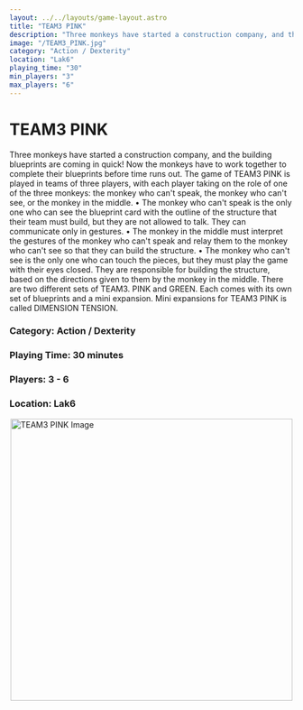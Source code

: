 ```yaml
---
layout: ../../layouts/game-layout.astro
title: "TEAM3 PINK"
description: "Three monkeys have started a construction company, and the building blueprints are coming in quick! Now the monkeys have to work together to complete their blueprints before time runs out."
image: "/TEAM3_PINK.jpg"
category: "Action / Dexterity"
location: "Lak6"
playing_time: "30"
min_players: "3"
max_players: "6"
---
```

# TEAM3 PINK

Three monkeys have started a construction company, and the building blueprints are coming in quick! Now the monkeys have to work together to complete their blueprints before time runs out.  The game of TEAM3 PINK is played in teams of three players, with each player taking on the role of one of the three monkeys: the monkey who can't speak, the monkey who can't see, or the monkey in the middle.  &bull; The monkey who can't speak is the only one who can see the blueprint card with the outline of the structure that their team must build, but they are not allowed to talk. They can communicate only in gestures.  &bull; The monkey in the middle must interpret the gestures of the monkey who can't speak and relay them to the monkey who can't see so that they can build the structure.  &bull; The monkey who can't see is the only one who can touch the pieces, but they must play the game with their eyes closed. They are responsible for building the structure, based on the directions given to them by the monkey in the middle.  There are two different sets of TEAM3. PINK and GREEN. Each comes with its own set of blueprints and a mini expansion. Mini expansions for TEAM3 PINK is called DIMENSION TENSION.  

### Category: Action / Dexterity

### Playing Time: 30 minutes

### Players: 3 - 6

### Location: Lak6

<img src="/TEAM3_PINK.jpg" alt="TEAM3 PINK Image" width="500" style="display: block; margin: 0 auto">

    